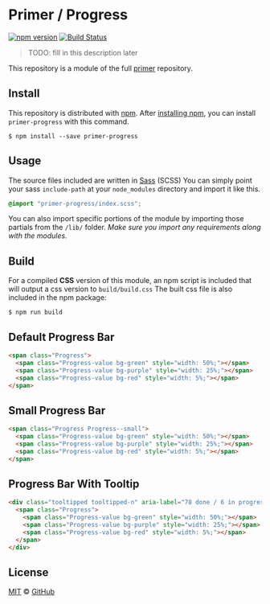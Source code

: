 # Primer / Progress

[![npm version](https://img.shields.io/npm/v/primer-progress-bar.svg)](https://www.npmjs.org/package/primer-progress-bar)
[![Build Status](https://travis-ci.org/primer/primer.svg?branch=master)](https://travis-ci.org/primer/primer)

> TODO: fill in this description later

This repository is a module of the full [primer][primer] repository.

## Install

This repository is distributed with [npm]. After [installing npm][install-npm], you can install `primer-progress` with this command.

```
$ npm install --save primer-progress
```

## Usage

The source files included are written in [Sass][sass] (SCSS) You can simply point your sass `include-path` at your `node_modules` directory and import it like this.

```scss
@import "primer-progress/index.scss";
```

You can also import specific portions of the module by importing those partials from the `/lib/` folder. _Make sure you import any requirements along with the modules._

## Build

For a compiled **CSS** version of this module, an npm script is included that will output a css version to `build/build.css` The built css file is also included in the npm package:

```
$ npm run build
```

## Default Progress Bar

<!-- %docs
title: Progress Bar
status: Experimental
-->

```html
<span class="Progress">
  <span class="Progress-value bg-green" style="width: 50%;"></span>
  <span class="Progress-value bg-purple" style="width: 25%;"></span>
  <span class="Progress-value bg-red" style="width: 5%;"></span>
</span>
```

<!-- %enddocs -->

## Small Progress Bar

<!-- %docs
title: Progress Bar Small
status: Experimental
-->

```html
<span class="Progress Progress--small">
  <span class="Progress-value bg-green" style="width: 50%;"></span>
  <span class="Progress-value bg-purple" style="width: 25%;"></span>
  <span class="Progress-value bg-red" style="width: 5%;"></span>
</span>
```

<!-- %enddocs -->

## Progress Bar With Tooltip

<!-- %docs
title: Progress Bar with Tooltip
status: Experimental
-->

```html
<div class="tooltipped tooltipped-n" aria-label="78 done / 6 in progress / 2 to do">
  <span class="Progress">
    <span class="Progress-value bg-green" style="width: 50%;"></span>
    <span class="Progress-value bg-purple" style="width: 25%;"></span>
    <span class="Progress-value bg-red" style="width: 5%;"></span>
  </span>
</div>
```

<!-- %enddocs -->

## License

[MIT](./LICENSE) &copy; [GitHub](https://github.com/)

[primer]: https://github.com/primer/primer
[docs]: http://primer.github.io/
[npm]: https://www.npmjs.com/
[install-npm]: https://docs.npmjs.com/getting-started/installing-node
[sass]: http://sass-lang.com/
